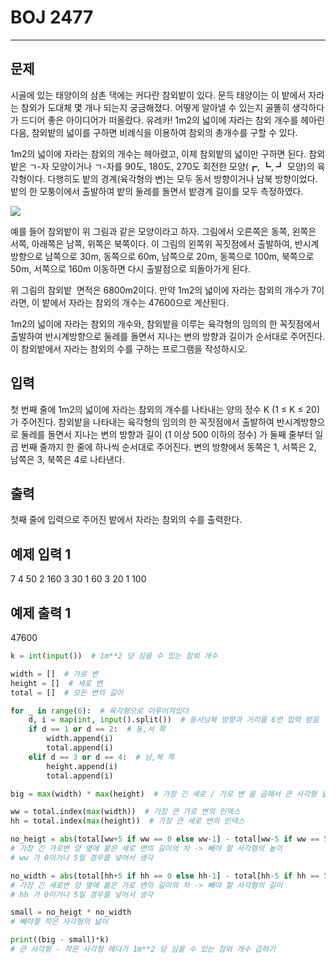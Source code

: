 # BOJ 2477

---

## 문제

시골에 있는 태양이의 삼촌 댁에는 커다란 참외밭이 있다. 문득 태양이는 이 밭에서 자라는 참외가 도대체 몇 개나 되는지 궁금해졌다. 어떻게 알아낼 수 있는지 골똘히 생각하다가 드디어 좋은 아이디어가 떠올랐다. 유레카! 1m2의 넓이에 자라는 참외 개수를 헤아린 다음, 참외밭의 넓이를 구하면 비례식을 이용하여 참외의 총개수를 구할 수 있다.

1m2의 넓이에 자라는 참외의 개수는 헤아렸고, 이제 참외밭의 넓이만 구하면 된다. 참외밭은 ㄱ-자 모양이거나 ㄱ-자를 90도, 180도, 270도 회전한 모양(┏, ┗, ┛ 모양)의 육각형이다. 다행히도 밭의 경계(육각형의 변)는 모두 동서 방향이거나 남북 방향이었다. 밭의 한 모퉁이에서 출발하여 밭의 둘레를 돌면서 밭경계 길이를 모두 측정하였다.

![](https://www.acmicpc.net/upload/images/qqq.png)

예를 들어 참외밭이 위 그림과 같은 모양이라고 하자. 그림에서 오른쪽은 동쪽, 왼쪽은 서쪽, 아래쪽은 남쪽, 위쪽은 북쪽이다. 이 그림의 왼쪽위 꼭짓점에서 출발하여, 반시계방향으로 남쪽으로 30m, 동쪽으로 60m, 남쪽으로 20m, 동쪽으로 100m, 북쪽으로 50m, 서쪽으로 160m 이동하면 다시 출발점으로 되돌아가게 된다.

위 그림의 참외밭  면적은 6800m2이다. 만약 1m2의 넓이에 자라는 참외의 개수가 7이라면, 이 밭에서 자라는 참외의 개수는 47600으로 계산된다.

1m2의 넓이에 자라는 참외의 개수와, 참외밭을 이루는 육각형의 임의의 한 꼭짓점에서 출발하여 반시계방향으로 둘레를 돌면서 지나는 변의 방향과 길이가 순서대로 주어진다. 이 참외밭에서 자라는 참외의 수를 구하는 프로그램을 작성하시오.

## 입력

첫 번째 줄에 1m2의 넓이에 자라는 참외의 개수를 나타내는 양의 정수 K (1 ≤ K ≤ 20)가 주어진다. 참외밭을 나타내는 육각형의 임의의 한 꼭짓점에서 출발하여 반시계방향으로 둘레를 돌면서 지나는 변의 방향과 길이 (1 이상 500 이하의 정수) 가 둘째 줄부터 일곱 번째 줄까지 한 줄에 하나씩 순서대로 주어진다. 변의 방향에서 동쪽은 1, 서쪽은 2, 남쪽은 3, 북쪽은 4로 나타낸다.

## 출력

첫째 줄에 입력으로 주어진 밭에서 자라는 참외의 수를 출력한다.

## 예제 입력 1

7
4 50
2 160
3 30
1 60
3 20
1 100

## 예제 출력 1

47600

```python
k = int(input())  # 1m**2 당 심을 수 있는 참외 개수

width = []  # 가로 변
height = []  # 세로 변
total = []  # 모든 변의 길이

for _ in range(6):  # 육각형으로 이루어져있다 
    d, i = map(int, input().split())  # 동서남북 방향과 거리를 6번 입력 받음
    if d == 1 or d == 2:  # 동,서 쪽
        width.append(i)
        total.append(i)
    elif d == 3 or d == 4:  # 남,북 쪽
        height.append(i)
        total.append(i)

big = max(width) * max(height)  # 가장 긴 세로 / 가로 변 을 곱해서 큰 사각형 넓이

ww = total.index(max(width))  # 가장 큰 가로 변의 인덱스
hh = total.index(max(height))  # 가장 큰 세로 변의 인덱스

no_heigt = abs(total[ww+5 if ww == 0 else ww-1] - total[ww-5 if ww == 5 else ww+1])
# 가장 긴 가로변 양 옆에 붙은 세로 변의 길이의 차 -> 빼야 할 사각형의 높이
# ww 가 0이거나 5일 경우를 넣어서 생각

no_width = abs(total[hh+5 if hh == 0 else hh-1] - total[hh-5 if hh == 5 else hh+1])
# 가장 긴 세로변 양 옆에 붙은 가로 변의 길이의 차 -> 빼야 할 사각형의 길이
# hh 가 0이거나 5일 경우를 넣어서 생각

small = no_heigt * no_width
# 빼야할 작은 사각형의 넓이

print((big - small)*k)
# 큰 사각형 - 작은 사각형 에다가 1m**2 당 심을 수 있는 참외 개수 곱하기
```
